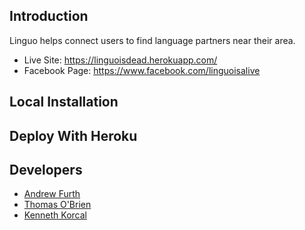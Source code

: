 ## Introduction
Linguo helps connect users to find language partners near their area.
* Live Site: https://linguoisdead.herokuapp.com/
* Facebook Page: https://www.facebook.com/linguoisalive
## Local Installation

## Deploy With Heroku

## Developers
* [Andrew Furth](https://github.com/afurth89)
* [Thomas O'Brien](https://github.com/thomasobrien99)
* [Kenneth Korcal](https://github.com/kakorcal)